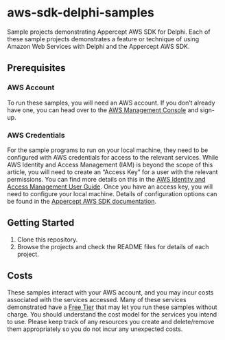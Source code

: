 # aws-sdk-delphi-samples
Sample projects demonstrating Appercept AWS SDK for Delphi.
Each of these sample projects demonstrates a feature or technique of using Amazon Web Services with Delphi and the Appercept AWS SDK.

## Prerequisites
### AWS Account
To run these samples, you will need an AWS account. If you don’t already have one, you can head over to the [AWS Management Console](http://console.aws.amazon.com/ "AWS Management Console") and sign-up.

### AWS Credentials
For the sample programs to run on your local machine, they need to be configured with AWS credentials for access to the relevant services. While AWS Identity and Access Management (IAM) is beyond the scope of this article, you will need to create an “Access Key” for a user with the relevant permissions. You can find more details on this in the [AWS Identity and Access Management User Guide](https://docs.aws.amazon.com/IAM/latest/UserGuide/introduction.html). Once you have an access key, you will need to configure your local machine. Details of configuration options can be found in the [Appercept AWS SDK documentation](https://docs.appercept.com/aws-sdk/Configuration.html).

## Getting Started
1. Clone this repository.
2. Browse the projects and check the README files for details of each project.

## Costs
These samples interact with your AWS account, and you may incur costs associated with the services accessed. Many of these services demonstrated have a [Free Tier](https://aws.amazon.com/free "AWS Free Tier") that may let you run these samples without charge. You should understand the cost model for the services you intend to use. Please keep track of any resources you create and delete/remove them appropriately so you do not incur any unexpected costs.
